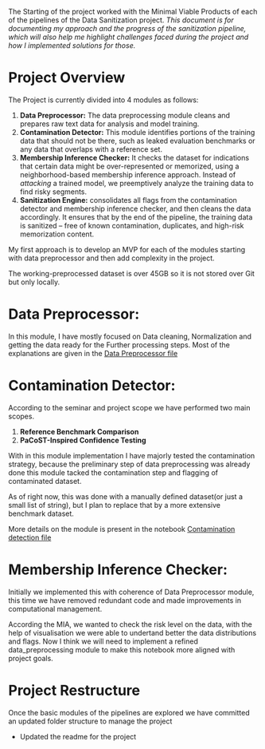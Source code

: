 The Starting of the project worked with the Minimal Viable Products of each of the pipelines of the Data Sanitization project. _This document is for documenting my approach and the progress of the sanitization pipeline, which will also help me highlight challenges faced during the project and how I implemented solutions for those._

# Project Overview
The Project is currently divided into 4 modules as follows:
1. **Data Preprocessor:** The data preprocessing module cleans and prepares raw text data for analysis and model training.
2. **Contamination Detector:** This module identifies portions of the training data that should not be there, such as leaked evaluation benchmarks or any data that overlaps with a reference set.
3. **Membership Inference Checker:** It checks the dataset for indications that certain data might be over-represented or memorized, using a neighborhood-based membership inference approach. Instead of _attacking_ a trained model, we preemptively analyze the training data to find risky segments.
4. **Sanitization Engine:** consolidates all flags from the contamination detector and membership inference checker, and then cleans the data accordingly. It ensures that by the end of the pipeline, the training data is sanitized – free of known contamination, duplicates, and high-risk memorization content.

My first approach is to develop an MVP for each of the modules starting with data preprocessor and then add complexity in the project.

The working-preprocessed dataset is over 45GB so it is not stored over Git but only locally. 

# Data Preprocessor:
In this module, I have mostly focused on Data cleaning, Normalization and getting the data ready for the Further processing steps. 
Most of the explanations are given in the [Data Preprocessor file](../Exploratory%20notebooks/data_preprocessor.ipynb)

# Contamination Detector:
According to the seminar and project scope we have performed two main scopes.
1. **Reference Benchmark Comparison** 
2. **PaCoST-Inspired Confidence Testing**

With in this module implementation I have majorly tested the contamination strategy, because the preliminary step of data preprocessing was already done
this module tacked the contamination step and flagging of contaminated dataset. 

As of right now, this was done with a manually defined dataset(or just a small list of string), but I plan to replace that by a more extensive benchmark dataset.

More details on the module is present in the notebook [Contamination detection file](../Exploratory%20notebooks/contamination_detector.ipynb)

# Membership Inference Checker:
Initially we implemented this with coherence of Data Preprocessor module, this time we have removed redundant code and made improvements in computational management.

According the MIA, we wanted to check the risk level on the data, with the help of visualisation we were able to undertand better the data distributions and flags. Now I think we will need to implement a refined data_preprocessing module to make this notebook more aligned with project goals.

# Project Restructure
Once the basic modules of the pipelines are explored we have committed an updated folder structure to manage the project

- Updated the readme for the project
